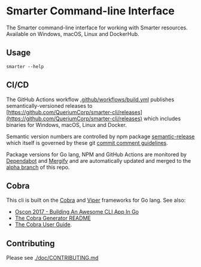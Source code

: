 # Smarter Command-line Interface

The Smarter command-line interface for working with Smarter resources. Available on Windows, macOS, Linux and DockerHub.

## Usage

```console
smarter --help
```

## CI/CD

The GitHub Actions workflow [.github/workflows/build.yml](./.github/workflows/build.yml) publishes semantically-versioned releases to [https://github.com/QueriumCorp/smarter-cli/releases](https://github.com/QueriumCorp/smarter-cli/releases) which includes binaries for Windows, macOS, Linux and Docker.

Semantic version numbers are controlled by npm package [semantic-release](https://www.npmjs.com/package/semantic-release) which itself is governed by these git [commit comment guidelines](./doc/SEMANTIC_VERSIONING.md).

Package versions for Go lang, NPM and GitHub Actions are monitored by [Dependabot](https://docs.github.com/en/code-security/dependabot) and [Mergify](https://mergify.com/) and are automatically updated and merged to the [alpha branch](https://github.com/QueriumCorp/smarter-cli/tree/alpha) of this repo.

## Cobra

This cli is built on the [Cobra](https://github.com/spf13/cobra) and [Viper](https://github.com/spf13/viper) frameworks for Go lang. See also:

- [Oscon 2017 - Building An Awesome CLI App In Go](https://spf13.com/presentation/building-an-awesome-cli-app-in-go-oscon/)
- [The Cobra Generator README](https://github.com/spf13/cobra-cli/blob/main/README.md)
- [The Cobra User Guide](https://github.com/spf13/cobra/blob/main/site/content/user_guide.md).

## Contributing

Please see [./doc/CONTRIBUTING.md](./doc/CONTRIBUTING.md)

